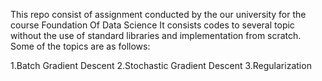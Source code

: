 This repo consist of assignment conducted by the our university for the course Foundation Of Data Science It consists codes to several topic without the use of standard libraries and implementation from scratch. Some of the topics are as follows:

1.Batch Gradient Descent
2.Stochastic Gradient Descent
3.Regularization
